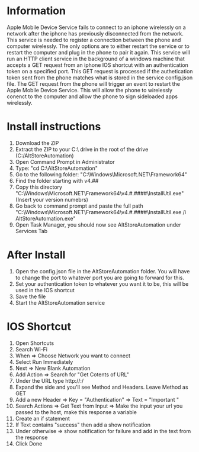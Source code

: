 # Information
Apple Mobile Device Service fails to connect to an iphone wirelessly on a network after the iphone has previously disconnected from the network. This service is needed to register a connection between the phone and computer wirelessly. The only options are to either restart the 
service or to restart the computer and plug in the phone to pair it again. This service will run an HTTP client service in the background of a windows machine that accepts a GET request from an iphone IOS shortcut with an authentication token on a specified port. This GET request 
is processed if the authetication token sent from the phone matches what is stored in the service config.json file. The GET request from the phone will trigger an event to restart the Apple Mobile Device Service. This will allow the phone to wirelessly conenct to the computer 
and allow the phone to sign sideloaded apps wirelessly.


# Install instructions
1. Download the ZIP
2. Extract the ZIP to your C:\ drive in the root of the drive (C:/AltStoreAutomation)
3. Open Command Prompt in Administrator
4. Type: "cd C:\AltStoreAutomation"
5. Go to the following folder: "C:\Windows\Microsoft.NET\Framework64"
6. Find the folder starting with v4.##
7. Copy this directory "C:\Windows\Microsoft.NET\Framework64\v4.#.####\InstallUtil.exe" (Insert your version numebrs)
8. Go back to command prompt and paste the full path "C:\Windows\Microsoft.NET\Framework64\v4.#.####\InstallUtil.exe /i AltStoreAutomation.exe"
9. Open Task Manager, you should now see AltStoreAutomation under Services Tab

# After Install
1. Open the config.json file in the AltStoreAutomation folder. You will have to change the port to whatever port you are going to forward for this. 
2. Set your authentication token to whatever you want it to be, this will be used in the IOS shortcut
3. Save the file
4. Start the AltStoreAutomation service 

# IOS Shortcut
1. Open Shortcuts
2. Search Wi-Fi
3. When => Choose Network you want to connect
4. Select Run Immediately
5. Next => New Blank Automation
6. Add Action => Search for "Get Cotents of URL"
7. Under the URL type http://<your host ip>:<yourport>/<yourauthtoken>
8. Expand the side and you'll see Method and Headers. Leave Method as GET
9. Add a new Header => Key = "Authentication" => Text = "Important <YOURAUTHTOKEN>"
10. Search Actions => Get Text from Input => Make the input your url you passed to the host, make this response a variable
11. Create an if statement
12. If Text contains "success" then add a show notification
13. Under otherwise => show notification for failure and add in the text from the response
14. Click Done

